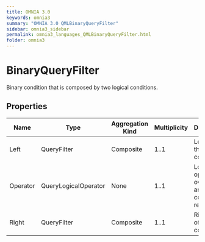 ```yaml
---
title: OMNIA 3.0
keywords: omnia3
summary: "OMNIA 3.0 QMLBinaryQueryFilter"
sidebar: omnia3_sidebar
permalink: omnia3_languages_QMLBinaryQueryFilter.html
folder: omnia3
---
```


# BinaryQueryFilter
Binary condition that is composed by two logical conditions.
## Properties

| Name | Type | Aggregation Kind | Multiplicity | Description |
| --------- | --------- | --------- | --------- | --------- |
| Left | QueryFilter | Composite | 1..1 | Left part of the condition. |
| Operator | QueryLogicalOperator | None | 1..1 | Logical operator over the left and right condition result. |
| Right | QueryFilter | Composite | 1..1 | Right part of the condition. |


